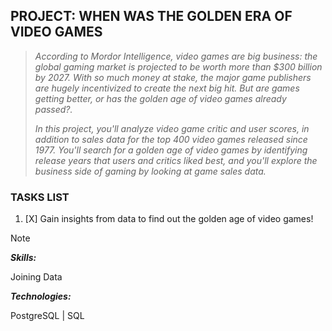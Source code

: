 ## PROJECT: WHEN WAS THE GOLDEN ERA OF VIDEO GAMES
>_According to Mordor Intelligence, video games are big business: the global gaming market is projected to be worth more than $300 billion by 2027. With so much money at stake, the major game publishers are hugely incentivized to create the next big hit. But are games getting better, or has the golden age of video games already passed?._
>
>_In this project, you'll analyze video game critic and user scores, in addition to sales data for the top 400 video games released since 1977. You'll search for a golden age of video games by identifying release years that users and critics liked best, and you'll explore the business side of gaming by looking at game sales data._
### TASKS LIST
1. [X] Gain insights from data to find out the golden age of video games!

>[!NOTE]
>**_Skills:_**
>
>Joining Data
>
>**_Technologies:_**
>
>PostgreSQL | SQL
